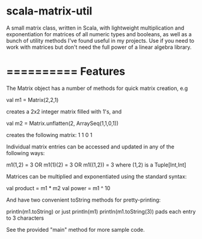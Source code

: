 scala-matrix-util
=================

A small matrix class, written in Scala, with lightweight multiplication and exponentiation for matrices of 
all numeric types and booleans, as well as a bunch of utility methods I've found useful in my projects. 
Use if you need to work with matrices but don't need the full power of a linear algebra library. 

==========
Features
==========

The Matrix object has a number of methods for quick matrix creation, e.g

val m1 = Matrix(2,2,1)

 creates a 2x2 integer matrix filled with 1's, and

val m2 = Matrix.unflatten(2, ArraySeq(1,1,0,1))

creates the following matrix: 
1 1
0 1



Individual matrix entries can be accessed and updated in any of the following ways:

m1(1,2) = 3 OR m1(1)(2) = 3 OR m1((1,2)) = 3 where (1,2) is a Tuple[Int,Int]



Matrices can be multiplied and exponentiated using the standard syntax: 

val product = m1 * m2
val power = m1 ^ 10


And have two convenient toString methods for pretty-printing:

println(m1.toString) or just println(m1)
println(m1.toString(3)) pads each entry to 3 characters 

See the provided "main" method for more sample code. 
